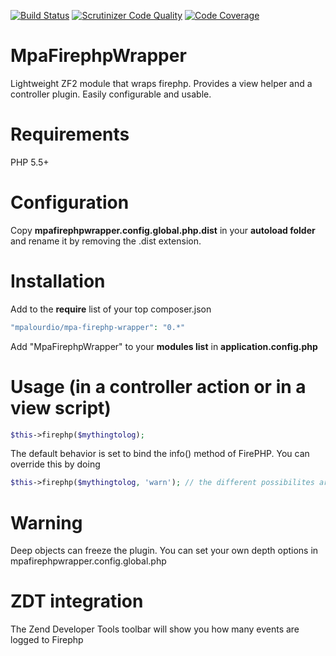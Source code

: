 [![Build Status](https://travis-ci.org/mpalourdio/MpaFirephpWrapper.png?branch=master)](https://travis-ci.org/mpalourdio/MpaFirephpWrapper)
[![Scrutinizer Code Quality](https://scrutinizer-ci.com/g/mpalourdio/MpaFirephpWrapper/badges/quality-score.png?s=b7de6737f82c7b34c50a8d96c8950f875f43e2e3)](https://scrutinizer-ci.com/g/mpalourdio/MpaFirephpWrapper/)
[![Code Coverage](https://scrutinizer-ci.com/g/mpalourdio/MpaFirephpWrapper/badges/coverage.png?s=fa857fb2a5ca1ff4a524ef4404cfdbb54f21c76e)](https://scrutinizer-ci.com/g/mpalourdio/MpaFirephpWrapper/)


MpaFirephpWrapper
=================

Lightweight ZF2 module that wraps firephp. Provides a view helper and a controller plugin. Easily configurable and usable.

Requirements
============

PHP 5.5+

Configuration
=============
Copy **mpafirephpwrapper.config.global.php.dist** in your **autoload folder** and rename it by removing the .dist
extension.

Installation
============
Add to the **require** list of your top composer.json
```php
"mpalourdio/mpa-firephp-wrapper": "0.*"
```
Add "MpaFirephpWrapper" to your **modules list** in **application.config.php**

Usage (in a controller action or in a view script)
==================================================

```php
$this->firephp($mythingtolog);
```
The default behavior is set to bind the info() method of FirePHP. You can override this by doing
```php
$this->firephp($mythingtolog, 'warn'); // the different possibilites are log/info/warn/error
```


Warning
==================================================

Deep objects can freeze the plugin. You can set your own depth options in mpafirephpwrapper.config.global.php

ZDT integration
==================================================

The Zend Developer Tools toolbar will show you how many events are logged to Firephp
